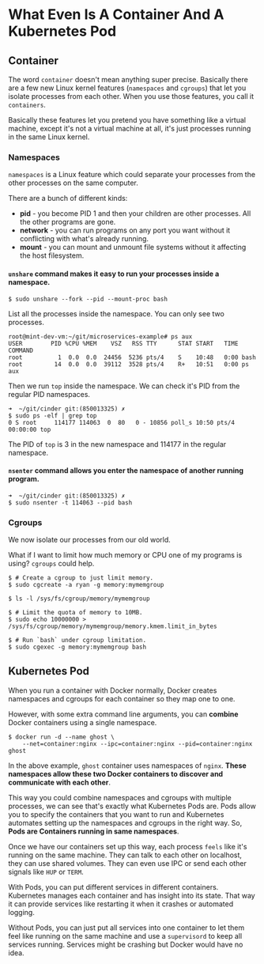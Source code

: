 # What Even Is A Container And A Kubernetes Pod


## Container

The word `container` doesn't mean anything super precise. Basically there are a few new Linux kernel features (`namespaces` and `cgroups`) that let you isolate processes from each other. When you use those features, you call it `containers`.

Basically these features let you pretend you have something like a virtual machine, except it's not a virtual machine at all, it's just processes running in the same Linux kernel.

### Namespaces

`namespaces` is a Linux feature which could separate your processes from the other processes on the same computer.

There are a bunch of different kinds:
- **pid** - you become PID 1 and then your children are other processes. All the other programs are gone.
- **network** - you can run programs on any port you want without it conflicting with what's already running.
- **mount** - you can mount and unmount file systems without it affecting the host filesystem.

#### `unshare` command makes it easy to run your processes inside a namespace.

```console
$ sudo unshare --fork --pid --mount-proc bash
```

List all the processes inside the namespace. You can only see two processes.
```console
root@mint-dev-vm:~/git/microservices-example# ps aux
USER        PID %CPU %MEM    VSZ   RSS TTY      STAT START   TIME COMMAND
root          1  0.0  0.0  24456  5236 pts/4    S    10:48   0:00 bash
root         14  0.0  0.0  39112  3528 pts/4    R+   10:51   0:00 ps aux
```

Then we run `top` inside the namespace. We can check it's PID from the regular PID namespaces.
```console
➜  ~/git/cinder git:(850013325) ✗ 
$ sudo ps -elf | grep top 
0 S root     114177 114063  0  80   0 - 10856 poll_s 10:50 pts/4    00:00:00 top
```

The PID of `top` is 3 in the new namespace and 114177 in the regular namespace.

#### `nsenter` command allows you enter the namespace of another running program.

```console
➜  ~/git/cinder git:(850013325) ✗ 
$ sudo nsenter -t 114063 --pid bash
```

### Cgroups

We now isolate our processes from our old world.

What if I want to limit how much memory or CPU one of my programs is using? `cgroups` could help.

```console
$ # Create a cgroup to just limit memory.
$ sudo cgcreate -a ryan -g memory:mymemgroup

$ ls -l /sys/fs/cgroup/memory/mymemgroup

$ # Limit the quota of memory to 10MB.
$ sudo echo 10000000 > /sys/fs/cgroup/memory/mymemgroup/memory.kmem.limit_in_bytes

$ # Run `bash` under cgroup limitation.
$ sudo cgexec -g memory:mymemgroup bash
```

## Kubernetes Pod

When you run a container with Docker normally, Docker creates namespaces and cgroups for each container so they map one to one.

However, with some extra command line arguments, you can **combine** Docker containers using a single namespace.

```console
$ docker run -d --name ghost \
    --net=container:nginx --ipc=container:nginx --pid=container:nginx ghost
```

In the above example, `ghost` container uses namespaces of `nginx`. **These namespaces allow these two Docker containers to discover and communicate with each other**.

This way you could combine namespaces and cgroups with multiple processes, we can see that's exactly what Kubernetes Pods are. Pods allow you to specify the containers that you want to run and Kubernetes automates setting up the namespaces and cgroups in the right way. So, **Pods are Containers running in same namespaces**.

Once we have our containers set up this way, each process `feels` like it's running on the same machine. They can talk to each other on localhost, they can use shared volumes. They can even use IPC or send each other signals like `HUP` or `TERM`.

With Pods, you can put different services in different containers. Kubernetes manages each container and has insight into its state. That way it can provide services like restarting it when it crashes or automated logging.

Without Pods, you can just put all services into one container to let them feel like running on the same machine and use a `supervisord` to keep all services running. Services might be crashing but Docker would have no idea.


